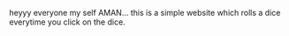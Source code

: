 heyyy everyone my self AMAN...
this is a simple website which rolls a dice everytime you click on the dice.
